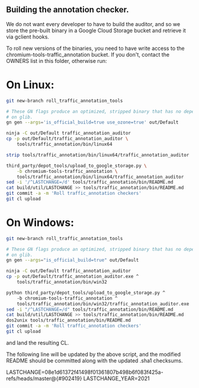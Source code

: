 ## Building the annotation checker.
We do not want every developer to have to build the auditor, and so we store the
pre-built binary in a Google Cloud Storage bucket and retrieve it via gclient
hooks.

To roll new versions of the binaries, you need to have write access to the
chromium-tools-traffic_annotation bucket. If you don't, contact the OWNERS list
in this folder, otherwise run:

# On Linux:
```bash
git new-branch roll_traffic_annotation_tools

# These GN flags produce an optimized, stripped binary that has no dependency
# on glib.
gn gen --args='is_official_build=true use_ozone=true' out/Default

ninja -C out/Default traffic_annotation_auditor
cp -p out/Default/traffic_annotation_auditor \
    tools/traffic_annotation/bin/linux64

strip tools/traffic_annotation/bin/linux64/traffic_annotation_auditor

third_party/depot_tools/upload_to_google_storage.py \
    -b chromium-tools-traffic_annotation \
    tools/traffic_annotation/bin/linux64/traffic_annotation_auditor
sed -i '/^LASTCHANGE=/d' tools/traffic_annotation/bin/README.md
cat build/util/LASTCHANGE >> tools/traffic_annotation/bin/README.md
git commit -a -m 'Roll traffic_annotation checkers'
git cl upload

```

# On Windows:
```bash
git new-branch roll_traffic_annotation_tools

# These GN flags produce an optimized, stripped binary that has no dependency
# on glib.
gn gen --args="is_official_build=true" out/Default

ninja -C out/Default traffic_annotation_auditor
cp -p out/Default/traffic_annotation_auditor.exe ^
    tools/traffic_annotation/bin/win32

python third_party/depot_tools/upload_to_google_storage.py ^
    -b chromium-tools-traffic_annotation ^
    tools/traffic_annotation/bin/win32/traffic_annotation_auditor.exe
sed -i "/^LASTCHANGE=/d" tools/traffic_annotation/bin/README.md
cat build/util/LASTCHANGE >> tools/traffic_annotation/bin/README.md
dos2unix tools/traffic_annotation/bin/README.md
git commit -a -m 'Roll traffic_annotation checkers'
git cl upload

```

and land the resulting CL.

The following line will be updated by the above script, and the modified
README should be committed along with the updated .sha1 checksums.

LASTCHANGE=08e1d61372f41498f01361807b498b6f083f425a-refs/heads/master@{#902419}
LASTCHANGE_YEAR=2021
